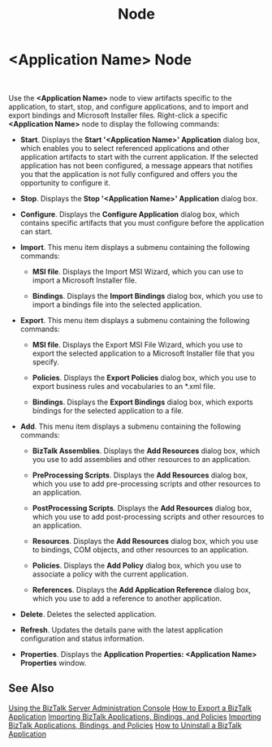 ﻿---
title: <Application Name> Node
TOCTitle: <Application Name> Node
ms:assetid: b5af7d8a-2bb7-40bb-9c72-e51ea70e2d7b
ms:mtpsurl: https://msdn.microsoft.com/en-us/library/Aa578232(v=BTS.80)
ms:contentKeyID: 51530667
ms.date: 08/30/2017
mtps_version: v=BTS.80
f1_keywords:
- bts10.admin.node.application
---

# \<Application Name\> Node

 

Use the **\<Application Name\>** node to view artifacts specific to the application, to start, stop, and configure applications, and to import and export bindings and Microsoft Installer files. Right-click a specific **\<Application Name\>** node to display the following commands:

  - **Start**. Displays the **Start '\<Application Name\>' Application** dialog box, which enables you to select referenced applications and other application artifacts to start with the current application. If the selected application has not been configured, a message appears that notifies you that the application is not fully configured and offers you the opportunity to configure it.

  - **Stop**. Displays the **Stop '\<Application Name\>' Application** dialog box.

  - **Configure**. Displays the **Configure Application** dialog box, which contains specific artifacts that you must configure before the application can start.

  - **Import**. This menu item displays a submenu containing the following commands:
    
      - **MSI file**. Displays the Import MSI Wizard, which you can use to import a Microsoft Installer file.
    
      - **Bindings**. Displays the **Import Bindings** dialog box, which you use to import a bindings file into the selected application.

  - **Export**. This menu item displays a submenu containing the following commands:
    
      - **MSI file**. Displays the Export MSI File Wizard, which you use to export the selected application to a Microsoft Installer file that you specify.
    
      - **Policies**. Displays the **Export Policies** dialog box, which you use to export business rules and vocabularies to an \*.xml file.
    
      - **Bindings**. Displays the **Export Bindings** dialog box, which exports bindings for the selected application to a file.

  - **Add**. This menu item displays a submenu containing the following commands:
    
      - **BizTalk Assemblies**. Displays the **Add Resources** dialog box, which you use to add assemblies and other resources to an application.
    
      - **PreProcessing Scripts**. Displays the **Add Resources** dialog box, which you use to add pre-processing scripts and other resources to an application.
    
      - **PostProcessing Scripts**. Displays the **Add Resources** dialog box, which you use to add post-processing scripts and other resources to an application.
    
      - **Resources**. Displays the **Add Resources** dialog box, which you use to bindings, COM objects, and other resources to an application.
    
      - **Policies**. Displays the **Add Policy** dialog box, which you use to associate a policy with the current application.
    
      - **References**. Displays the **Add Application Reference** dialog box, which you use to add a reference to another application.

  - **Delete**. Deletes the selected application.

  - **Refresh**. Updates the details pane with the latest application configuration and status information.

  - **Properties**. Displays the **Application Properties: \<Application Name\> Properties** window.

## See Also

[Using the BizTalk Server Administration Console](https://msdn.microsoft.com/library/aa578089\(v=bts.80\))  
[How to Export a BizTalk Application](https://msdn.microsoft.com/library/aa577804\(v=bts.80\))  
[Importing BizTalk Applications, Bindings, and Policies](https://msdn.microsoft.com/library/aa560565\(v=bts.80\))  
[Importing BizTalk Applications, Bindings, and Policies](https://msdn.microsoft.com/library/aa560565\(v=bts.80\))  
[How to Uninstall a BizTalk Application](https://msdn.microsoft.com/library/aa577996\(v=bts.80\))

